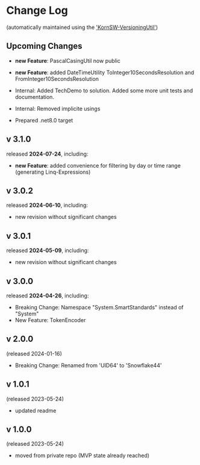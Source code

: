 # Change Log

(automatically maintained using the ['KornSW-VersioningUtil'](https://github.com/KornSW/VersioningUtil))



## Upcoming Changes

- **new Feature**: PascalCasingUtil now public
 
- **new Feature**: added DateTimeUtility ToInteger10SecondsResolution and FromInteger10SecondsResolution

- Internal: Added TechDemo to solution. Added some more unit tests and documentation.

- Internal: Removed implicite usings

- Prepared .net8.0 target

## v 3.1.0
released **2024-07-24**, including:
 - **new Feature**: added convenience for filtering by day or time range (generating Linq-Expressions)



## v 3.0.2
released **2024-06-10**, including:
 - new revision without significant changes



## v 3.0.1
released **2024-05-09**, including:
 - new revision without significant changes



## v 3.0.0
released **2024-04-26**, including:
 - Breaking Change: Namespace "System.SmartStandards" instead of "System"
 - New Feature: TokenEncoder



## v 2.0.0
(released 2024-01-16)

 - Breaking Change: Renamed from 'UID64' to 'Snowflake44'

## v 1.0.1
(released 2023-05-24)

 - updated readme

## v 1.0.0
(released 2023-05-24)

 - moved from private repo (MVP state already reached)
